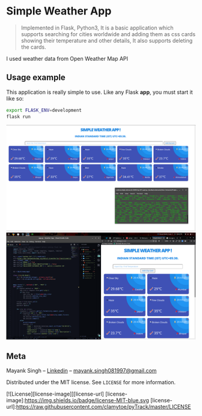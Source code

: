 # Simple Weather App

> Implemented in Flask, Python3, It is a basic application which supports searching for cities worldwide and adding them as css cards showing their temperature and other details, It also supports deleting the cards.


I used weather data from Open Weather Map API

## Usage example

This application is really simple to use. Like any Flask **app**, you must start it like so:

```bash
export FLASK_ENV=development
flask run
```
![Screen](Screens/Screen1.png)
![Screen](Screens/Screen2.png)

## Meta

Mayank Singh – [Linkedin](https://www.linkedin.com/in/code-monk08/) – mayank.singh081997@gmail.com

Distributed under the MIT license. See ``LICENSE`` for more information.

[![License][license-image]][license-url]
[license-image]:https://img.shields.io/badge/license-MIT-blue.svg
[license-url]:https://raw.githubusercontent.com/clamytoe/pyTrack/master/LICENSE
